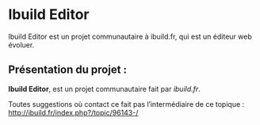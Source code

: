 # Ibuild Editor

Ibuild Editor est un projet communautaire à ibuild.fr, qui est un éditeur web évoluer.

## Présentation du projet :

**Ibuild Editor**, est un projet communautaire fait par *ibuild.fr*.

Toutes suggestions où contact ce fait pas l’intermédiaire de ce topique :  http://ibuild.fr/index.php?/topic/96143-/

